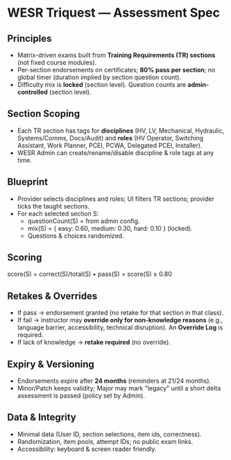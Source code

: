 # WESR Triquest — Assessment Spec
## Principles
- Matrix-driven exams built from **Training Requirements (TR) sections** (not fixed course modules).
- Per-section endorsements on certificates; **80% pass per section**; no global timer (duration implied by section question count).
- Difficulty mix is **locked** (section level). Question counts are **admin-controlled** (section level).

## Section Scoping
- Each TR section has tags for **disciplines** (HV, LV, Mechanical, Hydraulic, Systems/Comms, Docs/Audit) and **roles** (HV Operator, Switching Assistant, Work Planner, PCEI, PCWA, Delegated PCEI, Installer).
- WESR Admin can create/rename/disable discipline & role tags at any time.

## Blueprint
- Provider selects disciplines and roles; UI filters TR sections; provider ticks the taught sections.
- For each selected section S:
  - questionCount(S) = from admin config.
  - mix(S) = { easy: 0.60, medium: 0.30, hard: 0.10 } (locked).
  - Questions & choices randomized.

## Scoring
score(S) = correct(S)/total(S) • pass(S) = score(S) ≥ 0.80

## Retakes & Overrides
- If pass → endorsement granted (no retake for that section in that class).
- If fail → instructor may **override only for non-knowledge reasons** (e.g., language barrier, accessibility, technical disruption). An **Override Log** is required.
- If lack of knowledge → **retake required** (no override).

## Expiry & Versioning
- Endorsements expire after **24 months** (reminders at 21/24 months).
- Minor/Patch keeps validity; Major may mark "legacy" until a short delta assessment is passed (policy set by Admin).

## Data & Integrity
- Minimal data (User ID, section selections, item ids, correctness).
- Randomization, item pools, attempt IDs; no public exam links.
- Accessibility: keyboard & screen reader friendly.
